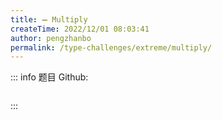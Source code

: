 ```yaml
---
title: ➖ Multiply
createTime: 2022/12/01 08:03:41
author: pengzhanbo
permalink: /type-challenges/extreme/multiply/
---
```


::: info 题目
Github: []()

```ts
```
:::
